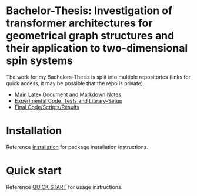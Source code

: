 # Bachelor-Thesis: Investigation of transformer architectures for geometrical graph structures and their application to two-dimensional spin systems

The work for my Bachelors-Thesis is split into multiple repositories (links for quick access, it may be possible that the repo is private).

-   [Main Latex Document and Markdown Notes](https://github.com/jonas-kell/bachelor-thesis-documents)
-   [Experimental Code, Tests and Library-Setup](https://github.com/jonas-kell/bachelor-thesis-experiments)
-   [Final Code/Scripts/Results](https://github.com/jonas-kell/bachelor-thesis-code)

# Installation

Reference [Installation](./INSTALLATION.md) for package installation instructions.

# Quick start

Reference [QUICK START](./QUICK_START.md) for usage instructions.
